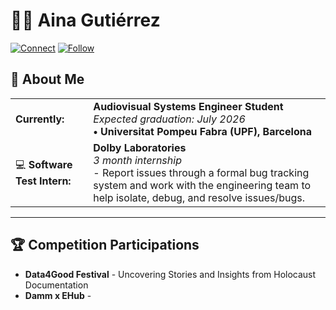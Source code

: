 # 👩‍💻 Aina Gutiérrez

[![Connect](https://img.shields.io/badge/CONNECT-0077B5?style=for-the-badge&logo=linkedin&logoColor=white)](www.linkedin.com/in/aina-gutierrez-4009962b8)
[![Follow](https://img.shields.io/badge/FOLLOW-181717?style=for-the-badge&logo=github&logoColor=white)](https://github.com/ainagutierrez01)

## 🚀 About Me

|  |  |
|--|--|
| **Currently:** | **Audiovisual Systems Engineer Student** <br> *Expected graduation: July 2026* <br> **• Universitat Pompeu Fabra (UPF), Barcelona**
| 💻 **Software Test Intern:** | **Dolby Laboratories** <br> *3 month internship* <br> - Report issues through a formal bug tracking system and work with the engineering team to help isolate, debug, and resolve issues/bugs. |

---
## 🏆 Competition Participations

- **Data4Good Festival** - Uncovering Stories and Insights from Holocaust Documentation 
- **Damm x EHub** -   

<!---
ainagutierrez01/ainagutierrez01 is a ✨ special ✨ repository because its `README.md` (this file) appears on your GitHub profile.
You can click the Preview link to take a look at your changes.
--->
